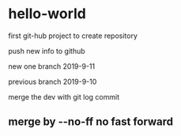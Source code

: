 # hello-world
first git-hub project to create repository

push new info to github

new one branch  2019-9-11

previous branch 2019-9-10

merge the dev with git log commit

merge by --no-ff no fast forward
---
